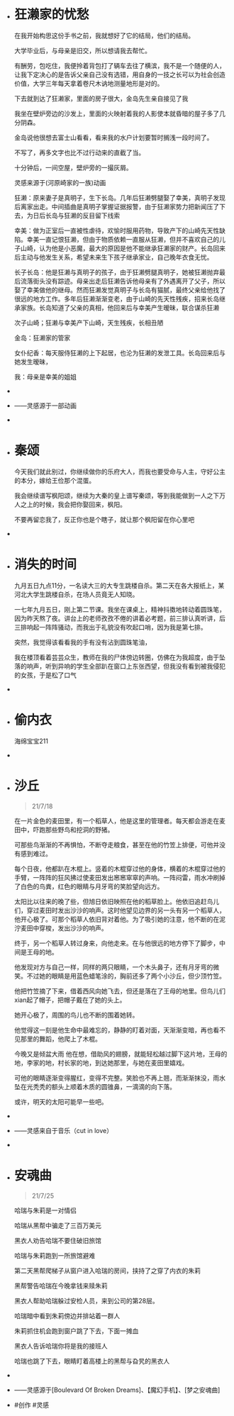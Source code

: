 - # 狂濑家的忧愁
  
  在我开始构思这份手书之前，我就想好了它的结局，他们的结局。
  
  大学毕业后，与母亲是旧交，所以想请我去帮忙。
  
  有酬劳，包吃住，我便拎着背包打了辆车去往了横滨，我不是一个随便的人，让我下定决心的是告诉父亲自己没有选错，用自身的一技之长可以为社会创造价值，大学三年每天拿着卷尺木讷地测量地形是对的。
  
  下去就到达了狂濑家，里面的房子很大，金岛先生亲自接见了我
  
  我坐在壁炉旁边的沙发上，里面的火映射着我的人影使本就昏暗的屋子多了几分阴森。
  
  金岛说他很想去富士山看看，看来我的水户计划要暂时搁浅一段时间了。
  
  不写了，再多文字也比不过行动来的直截了当。
  
  十分钟后，一间空屋，壁炉旁的一撮灰屑。
  
  灵感来源于(河原崎家的一族)动画
  
  狂濑：原来妻子是真明子，生下长岛。几年后狂濑劈腿娶了幸美，真明子发现后离家出走。中间插曲是真明子掌握证据报警，由于狂濑家势力把新闻压了下去，为日后长岛与狂濑的反目留下线索
  
  幸美：做为正室后一直被性虐待，欢愉时服用药物，导致产下的山崎先天性缺陷。幸美一直记恨狂濑，但由于物质依赖一直服从狂濑，但并不喜欢自己的儿子山崎，认为他是小恶魔，最大的原因是他不能继承狂濑家的财产。长岛回来后主动与他发生关系，希望未来生下孩子继承家业，自己晚年衣食无忧。
  
  长子长岛：他是狂濑与真明子的孩子，由于狂濑劈腿真明子，她被狂濑抛弃最后流落街头没有踪迹。母亲出走后狂濑告诉他母亲有了外遇离开了父子，所以娶了幸美做他的继母。然而狂濑发觉真明子与长岛有猫腻，最终父亲给他找了很远的地方工作。多年后狂濑渐渐变老，由于山崎的先天性残疾，招来长岛继承家族。长岛知道了父亲的真相，他回来后与幸美产生暧昧，联合谋杀狂濑
  
  次子山崎；狂濑与幸美产下山崎，天生残疾，长相丑陋
  
  金岛：狂濑家的管家
  
  女仆纪香：每天服侍狂濑的上下起居，也沦为狂濑的发泄工具。长岛回来后与她发生暧昧，
  
  我：母亲是幸美的姐姐
-
- ——灵感源于一部动画
-
- # 秦颂
  
  今天我们就此别过，你继续做你的乐府大人，而我也要受命与人主，守好公主的本分，嫁给王俭那个混蛋。
  
  我会继续谱写枫阳颂，继续为大秦的皇上谱写秦颂，等到我能做到一人之下万人之上的时候，我会把你娶回来，枫阳。
  
  不要再留恋我了，反正你也是个瞎子，就让那个枫阳留在你心里吧
-
- # 消失的时间
  
  九月五日九点11分，一名读大三的大专生跳楼自杀。第二天在各大报纸上，某河北大学生跳楼自杀，在场人员竟无人知晓。
  
  一七年九月五日，刚上第二节课。我坐在课桌上，精神抖擞地转动着圆珠笔，因为昨天熬了夜。讲台上的老师孜孜不倦的讲着必考题，前三排认真听讲，后三排响起一阵阵骚动，而我出于礼貌没有吹起口哨，因为我是第七排。
  
  突然，我觉得该看看我的手有没有沾到圆珠笔油，
  
  我在楼顶看着芸芸众生，教师在我的尸体傍边转圈，仿佛在为我超度，由于坠落的响声，听到异响的学生全部趴在窗口上东张西望，但我没有看到被我侵犯的女孩，于是松了口气
-
- # 偷内衣
  
  海绵宝宝211
-
- # 沙丘
  
  > 21/7/18
  
  在一片金色的麦田里，有一个稻草人，他是这里的管理者。每天都会游走在麦田中，吓跑那些野鸟和挖洞的野猪。
  
  可那些鸟渐渐的不再惧怕，不断夺走粮食，甚至在他的竹笠上排便，可他并没有感到难过。
  
  每个日夜，他都趴在木棍上。竖着的木棍穿过他的身体，横着的木棍穿过他的手臂，一阵阵的狂风拂过使麦田发出窸窸窣窣的声响。一阵闷雷，雨水冲刷掉了白色的鸟粪，红色的眼睛与月牙弯的笑脸望向远方。
  
  太阳比以往来的晚了些，但旭日依旧映照在他的稻草脸上。他依旧追赶鸟儿们，穿过麦田时发出沙沙的响声。这时他望见边界的另一头有另一个稻草人，他开心极了。可那个稻草人依旧背对着他。为了吸引她的注意，他不断的在泥泞麦田中穿梭，发出沙沙的响声。
  
  终于，另一个稻草人转过身来，向他走来。在与他很远的地方停下了脚步，中间是王母的地。
  
  他发现对方与自己一样，同样的两只眼睛，一个木头鼻子，还有月牙弯的微笑。不过她的眼睛是用蓝色蜡笔涂的，胸前还多了两个小沙丘，但少顶竹笠。
  
  他把竹笠摘了下来，借着西风向她飞去，但还是落在了王母的地里。但鸟儿们xian起了帽子，把帽子戴在了她的头上。
  
  她开心极了，周围的鸟儿也不断的围着她转。
  
  他觉得这一刻是他生命中最难忘的，静静的盯着对面，天渐渐变暗，再也看不见那里的舞蹈，他爬上了木棍。
  
  今晚又是倾盆大雨 他在想，借助风的翅膀，就能轻松越过脚下这片地，王母的地，李家的地，村长家的地，到达她那里，与她在麦田里嬉戏。
  
  可他的眼睛逐渐变得腥红，变得不完整。笑脸也不再上翘，而渐渐抹没，雨水坠在光秃秃的额头上顺着木质的圆锥鼻，一滴滴的向下落。
  
  或许，明天的太阳可能早一些吧。
-
- ——灵感来自于音乐（cut in love）
-
- # 安魂曲
  
  > 21/7/25
  
  
  哈瑞与朱莉是一对情侣
  
  哈瑞从黑帮中骗走了三百万美元
  
  黑衣人劝告哈瑞不要住破旧旅馆
  
  哈瑞与朱莉跑到一所旅馆避难
  
  第二天黑帮爬梯子从窗户进入哈瑞的房间，挟持了之穿了内衣的朱莉
  
  黑帮警告哈瑞在今晚拿钱来赎朱莉
  
  黑衣人帮助哈瑞躲过安检人员，来到公司的第28层。
  
  哈瑞暗中看到朱莉傍边并排站着一群人
  
  朱莉抓住机会跑到窗户跳了下去，下面一摊血
  
  黑衣人告诉哈瑞你将是我的接班人
  
  哈瑞也跳了下去，眼睛盯着高楼上的黑帮与旮旯的黑衣人
-
- ——灵感源于[Boulevard Of Broken Dreams]、【魔幻手机】、[梦之安魂曲]
- #创作 #灵感